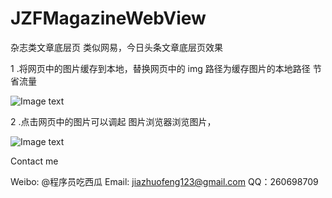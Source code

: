 # JZFMagazineWebView
杂志类文章底层页 类似网易，今日头条文章底层页效果

1 .将网页中的图片缓存到本地，替换网页中的 img 路径为缓存图片的本地路径 节省流量

![Image text](https://github.com/jzfjay/JZFMagazineWebView/blob/master/Screenshots/CC06B770-B7AB-492F-9A1A-DA340DD78EC4.png)

2 .点击网页中的图片可以调起 图片浏览器浏览图片， 

![Image text](https://github.com/jzfjay/JZFMagazineWebView/blob/master/Screenshots/132ECEC9-1BF4-4DCC-93AC-959C24AE1F10.png)

Contact me

Weibo: @程序员吃西瓜
Email: jiazhuofeng123@gmail.com
QQ：260698709
